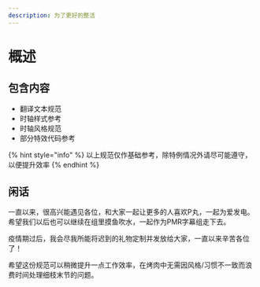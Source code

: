 ```yaml
---
description: 为了更好的整活
---
```


# 概述

## 包含内容

* 翻译文本规范
* 时轴样式参考
* 时轴风格规范
* 部分特效代码参考

{% hint style="info" %}
 以上规范仅作基础参考，除特例情况外请尽可能遵守，以便提升效率
{% endhint %}

## 闲话

一直以来，很高兴能遇见各位，和大家一起让更多的人喜欢P丸，一起为爱发电。希望我们以后也可以继续在组里摸鱼吹水，一起作为PMR字幕组走下去。

疫情期过后，我会尽我所能将迟到的礼物定制并发放给大家，一直以来辛苦各位了！

希望这份规范可以稍微提升一点工作效率，在烤肉中无需因风格/习惯不一致而浪费时间处理细枝末节的问题。

